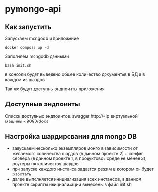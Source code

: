 # pymongo-api

## Как запустить

Запускаем mongodb и приложение

```shell
docker compose up -d
```

Заполняем mongodb данными

```shell
bash init.sh
```

в консоли будет выведено общее количество документов в БД и в каждом из шардов

Так же будут доступны эндпоинты приложения

## Доступные эндпоинты

Список доступных эндпоинтов, swagger http://<ip виртуальной машины>:8080/docs

## Настройка шардирования для mongo DB
- запускаем несколько экземпляров монго в зависимости от желаемого количества шардов (в данном проекте 2) + конфиг сервера (в данном проекте 1, в продуктовой среде не менее 3), роутеры по количеству шардов
- при запуске каждого инстанса задается режим в котором он будет работать
- далее выполняется инициализация всех инстансов, в данном проекте скрипты инициализации вынесены в файл init.sh